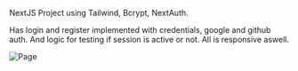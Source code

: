 NextJS Project using Tailwind, Bcrypt, NextAuth.

Has login and register implemented with credentials, google and github auth.
And logic for testing if session is active or not. All is responsive aswell.

![Page](https://github.com/MarcoB95-lab/nextjsTailwindWithNextAuth/assets/84941542/fbecf618-0b34-47c6-82e3-3fb2b652fc8a)
